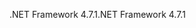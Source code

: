 <span data-ttu-id="80489-101">.NET Framework 4.7.1</span><span class="sxs-lookup"><span data-stu-id="80489-101">.NET Framework 4.7.1</span></span>
